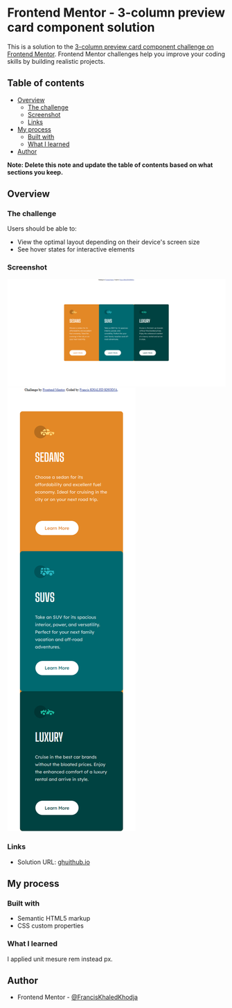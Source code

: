 # Frontend Mentor - 3-column preview card component solution

This is a solution to the [3-column preview card component challenge on Frontend Mentor](https://www.frontendmentor.io/challenges/3column-preview-card-component-pH92eAR2-). Frontend Mentor challenges help you improve your coding skills by building realistic projects. 

## Table of contents

- [Overview](#overview)
  - [The challenge](#the-challenge)
  - [Screenshot](#screenshot)
  - [Links](#links)
- [My process](#my-process)
  - [Built with](#built-with)
  - [What I learned](#what-i-learned)
- [Author](#author)


**Note: Delete this note and update the table of contents based on what sections you keep.**

## Overview

### The challenge

Users should be able to:

- View the optimal layout depending on their device's screen size
- See hover states for interactive elements

### Screenshot

![screenshot desktop](./screenshots/3-column-preview-card-component-desktop.png)
![screenshot mobile](./screenshots/3-column-preview-card-component-mobile.png)

### Links

- Solution URL: [ghuithub.io](https://FrancisKhaledKhodja.github.io/3-column-preview-card-component-main)

## My process

### Built with

- Semantic HTML5 markup
- CSS custom properties

### What I learned

I applied unit mesure rem instead px.

## Author

- Frontend Mentor - [@FrancisKhaledKhodja](https://www.frontendmentor.io/profile/FrancisKhaledKhodja)

